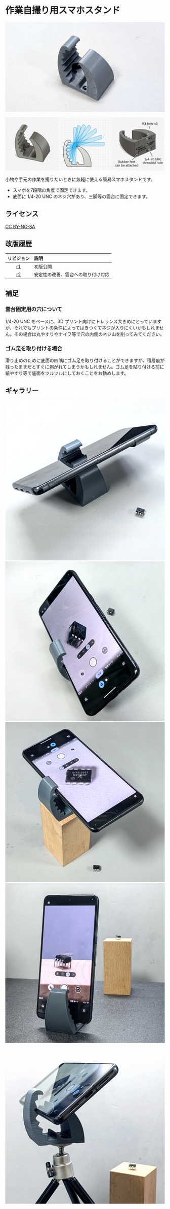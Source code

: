 # 作業自撮り用スマホスタンド

![](./images/cover.jpg)

![](./images/cad_ss.png)

小物や手元の作業を撮りたいときに気軽に使える簡易スマホスタンドです。

- スマホを7段階の角度で固定できます。
- 底面に 1/4-20 UNC のネジ穴があり、三脚等の雲台に固定できます。

## ライセンス

[CC BY-NC-SA](./LICENSE)

## 改版履歴

|リビジョン|説明|
|:--:|:--|
|[r1](./r1/)|初版公開|
|[r2](./r2/)|安定性の改善、雲台への取り付け対応|

## 補足

### 雲台固定用の穴について

1/4-20 UNC をベースに、3D プリント向けにトレランス大きめにとっていますが、それでもプリントの条件によってはきつくてネジが入りにくいかもしれません。その場合は丸やすりやナイフ等で穴の内側のネジ山を削ってみてください。

### ゴム足を取り付ける場合

滑り止めのために底面の四隅にゴム足を取り付けることができますが、積層痕が残ったままだとすぐに剥がれてしまうかもしれません。ゴム足を貼り付ける前に紙やすり等で底面をツルツルにしておくことをお勧めします。

## ギャラリー

![](./images/pic0.jpg) ![](./images/pic1.jpg) ![](./images/pic2.jpg) ![](./images/pic3.jpg) ![](./images/pic4.jpg)
